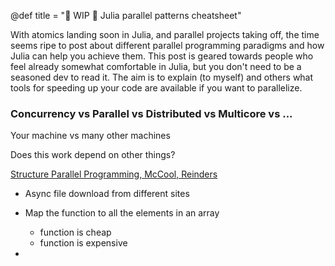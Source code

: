 @def title = "🚧 WIP 🚧 Julia parallel patterns cheatsheet"

With atomics landing soon in Julia, and parallel projects taking off, the time seems ripe to post about different parallel programming paradigms and how Julia can help you achieve them.
This post is geared towards people who feel already somewhat comfortable in Julia, but you don't need to be a seasoned dev to read it. The aim is to explain (to myself) and others what tools for speeding up your code are available if you want to parallelize.

### Concurrency vs Parallel vs Distributed vs Multicore vs ...
Your machine vs many other machines

Does this work depend on other things?

[Structure Parallel Programming, McCool, Reinders]()

- Async file download from different sites
- Map the function to all the elements in an array
  - function is cheap
  - function is expensive

-
